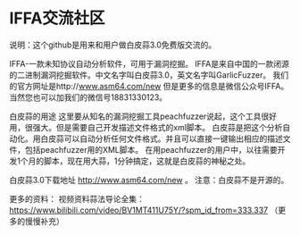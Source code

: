 # IFFA交流社区
说明：这个github是用来和用户做白皮蒜3.0免费版交流的。

IFFA-一款未知协议自动分析软件，可用于漏洞挖掘。
IFFA是来自中国的一款闭源的二进制漏洞挖掘软件。中文名字叫白皮蒜3.0，英文名字叫GarlicFuzzer。
我们的官方网址是http://www.asm64.com/new  但是更多的信息是微信公众号IFFA。当然您也可以加我们的微信号18831330123。

白皮蒜的用途
这里要从知名的漏洞挖掘工具peachfuzzer说起，这个工具很好用，很强大。但是需要自己开发描述文件格式的xml脚本。
白皮蒜是把这个分析自动化。用白皮蒜可以自动分析任何文件格式。并且可以直接一键输出相应的描述文件，包括peachfuzzer用的XML脚本。
在用peachfuzzer的用户中，以往需要开发1个月的脚本，现在用大蒜，1分钟搞定，这就是白皮蒜的神秘之处。


白皮蒜3.0下载地址 http://www.asm64.com/new 。
注意：白皮蒜不是开源的。

更多的资料：
视频资料蒜法导论全集： https://www.bilibili.com/video/BV1MT411U75Y/?spm_id_from=333.337
（更多的慢慢补充）


